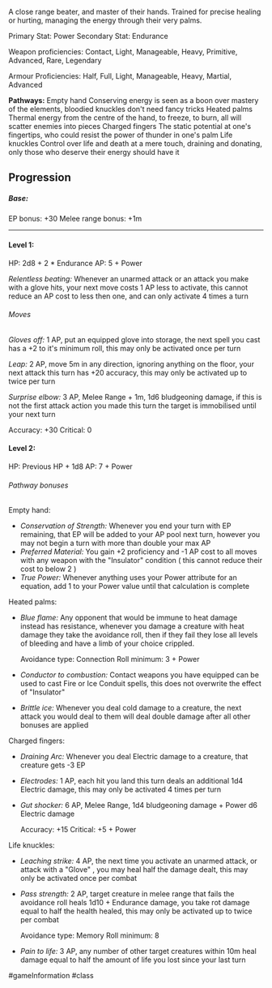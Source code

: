 A close range beater, and master of their hands. Trained for precise healing or hurting, managing the energy through their very palms.

Primary Stat: Power
Secondary Stat: Endurance

Weapon proficiencies: Contact, Light, Manageable, Heavy, Primitive, Advanced, Rare, Legendary

Armour Proficiencies: Half, Full, Light, Manageable, Heavy, Martial, Advanced

**Pathways:**
Empty hand
	Conserving energy is seen as a boon over mastery of the elements, bloodied knuckles don't need fancy tricks
Heated palms
	Thermal energy from the centre of the hand, to freeze, to burn, all will scatter enemies into pieces
Charged fingers
	The static potential at one's fingertips, who could resist the power of thunder in one's palm
Life knuckles
	Control over life and death at a mere touch, draining and donating, only those who deserve their energy should have it

## Progression

##### Base:
EP bonus: +30
Melee range bonus: +1m

---
#### Level 1:

HP: 2d8 + 2 * Endurance
AP: 5 + Power

*Relentless beating:* Whenever an unarmed attack or an attack you make with a glove hits, your next move costs 1 AP less to activate, this cannot reduce an AP cost to less then one, and can only activate 4 times a turn
###### Moves
*Gloves off:* 1 AP, put an equipped glove into storage, the next spell you cast has a +2 to it's minimum roll, this may only be activated once per turn

*Leap:* 2 AP, move 5m in any direction, ignoring anything on the floor, your next attack this turn has +20 accuracy, this may only be activated up to twice per turn

*Surprise elbow:* 3 AP, Melee Range + 1m, 1d6 bludgeoning damage, if this is not the first attack action you made this turn the target is immobilised until your next turn

Accuracy: +30
Critical: 0

#### Level 2:

HP: Previous HP + 1d8
AP: 7 + Power

###### Pathway bonuses

Empty hand: 
- *Conservation of Strength:* Whenever you end your turn with EP remaining, that EP will be added to your AP pool next turn, however you may not begin a turn with more than double your max AP
- *Preferred Material:* You gain +2 proficiency and -1 AP cost to all moves with any weapon with the "Insulator" condition ( this cannot reduce their cost to below 2 )
- *True Power:* Whenever anything uses your Power attribute for an equation, add 1 to your Power value until that calculation is complete

Heated palms:
- *Blue flame:* Any opponent that would be immune to heat damage instead has resistance, whenever you damage a creature with heat damage they take the avoidance roll, then if they fail they lose all levels of bleeding and have a limb of your choice crippled.

  Avoidance type: Connection
  Roll minimum: 3 + Power
- *Conductor to combustion:* Contact weapons you have equipped can be used to cast Fire or Ice Conduit spells, this does not overwrite the effect of "Insulator"
- *Brittle ice:* Whenever you deal cold damage to a creature, the next attack you would deal to them will deal double damage after all other bonuses are applied

Charged fingers:
- *Draining Arc:* Whenever you deal Electric damage to a creature, that creature gets -3 EP
- *Electrodes:* 1 AP, each hit you land this turn deals an additional 1d4 Electric damage, this may only be activated 4 times per turn
- *Gut shocker:* 6 AP, Melee Range, 1d4 bludgeoning damage + Power d6 Electric damage

  Accuracy: +15
  Critical: +5 + Power

Life knuckles:
- *Leaching strike:* 4 AP, the next time you activate an unarmed attack, or attack with a "Glove" , you may heal half the damage dealt, this may only be activated once per combat
- *Pass strength:* 2 AP, target creature in melee range that fails the avoidance roll heals 1d10 + Endurance damage, you take rot damage equal to half the health healed, this may only be activated up to twice per combat

  Avoidance type: Memory
  Roll minimum: 8
- *Pain to life:* 3 AP, any number of other target creatures within 10m heal damage equal to half the amount of life you lost since your last turn

#gameInformation #class